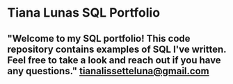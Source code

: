 # Tiana Lunas SQL Portfolio
## "Welcome to my SQL portfolio! This code repository contains examples of SQL I've written. Feel free to take a look and reach out if you have any questions." tianalissetteluna@gmail.com


